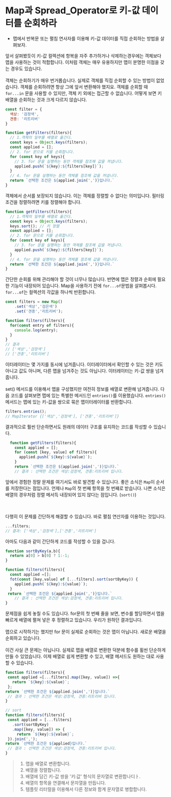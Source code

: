 # Map과 Spread_Operator로 키-값 데이터를 순회하라
* 맵에서 반복문 또는 펼침 연사자를 이용해 키-값 데이터를 직접 순회하는 방법을 살펴보자.

앞서 살펴봤듯이 키-값 컬렉션에 항복을 자주 추가하거나 삭제하는경우에는 객체보다 맵을 사용하는 것이 적합합니다. 이처럼 객체는 매우 유용하지만 맵이 분명한 이점을 갖는 경우도 있습니다. 
<br/>
<br/>
객체는 순회하기가 매우 번거롭습니다. 실제로 객체를 직접 순회할 수 있는 방법이 없었습니다. 객체를 순회하려면 항상 그에 앞서 변환해야 했지요. 객체를 순회할 때 `for...in` 문을 사용할 수 있지만, 객체 키 외에는 접근할 수 없습니다. 어떻게 보면 키 배열을 순회하는 것과 크게 다르지 않습니다.

```js 
const filter = {
  색상: '검정색',
  견종: '리트리버'
}

function getFilters(filters){
  // 1.객체의 일부를 배열로 옮긴다.
  const keys = Object.keys(filters);
  const applied = [];
  // 2. for 문으로 키를 순회합니다.
  for (const key of keys){
    // 3. for 문을 실행하는 동안 객체를 참조해 값을 꺼냅니다.
    applied.push(`${key}:${filters[key]}`);
  }
  // 4. for 문을 실행하는 동안 객체를 참조해 값을 꺼냅니다.
  return `선택한 조건은 ${applied.join(',')}입니다.`
}
```

객체에서 순서를 보장되지 않습니다. 이는 객체를 정렬할 수 없다는 의미입니다. 필터링 조건을 정렬하려면 키를 정렬해야 합니다.
```js
function getFilters(filters){
  // 1.객체의 일부를 배열로 옮긴다.
  const keys = Object.keys(filters);
  keys.sort(); // 키 정렬
  const applied = [];
  // 2. for 문으로 키를 순회합니다.
  for (const key of keys){
    // 3. for 문을 실행하는 동안 객체를 참조해 값을 꺼냅니다.
    applied.push(`${key}:${filters[key]}`);
  }
  // 4. for 문을 실행하는 동안 객체를 참조해 값을 꺼냅니다.
  return `선택한 조건은 ${applied.join(',')}입니다.`
}
```
간단한 순회를 위해 관리해야 할 것이 너무나 많습니다. 반면에 맵은 정렬과 순회에 필요한 기능이 내장되어 있습니다.
Map을 사용하기 전에 `for...of`문법을 살펴봅시다. `for...of`는 컬렉션의 각값을 하나씩 반횐합니다. 

```js
const filters = new Map()
    .set('색상','검은색')
    .set('견종','리트리버');

function filters(filters){
  for(const entry of filters){
    console.log(entry);
  }
}
// 결과
// ['색상','검정색']
// ['견종','리트리버']
```
이터레이터는 몇 가지를 동시에 넘겨줍니다. 이터레이터에서 확인할 수 있는 것은 키도 아니고 값도 아니며, 다른 맵을 넘겨주는 것도 아닙니다. 이터레이터는 키-값 쌍을 넘겨줍니다.
<br/>
<br/>
set() 메서드를 이용해서 맵을 구성했지만 여전히 정보를 배열로 변환해 넘겨줍니다. 다음 코드를 살펴보면 맵에 있는 특별한 메서드인 `entries()`를 이용했습니다. `entries()` 메서드는 맵에 있는 키-값을 쌍으로 묶은 맵이터레이터를 반환합니다.
```js
filters.entries();
// MapIterator {['색상','검정색'], ['견종','리트리버']}
```
결과적으로 훨씬 단순하면서도 원래의 데이터 구조를 유지하는 코드를 작성할 수 있습니다.

```js
  function getFilters(filters){
    const applied = [];
    for (const [key, value] of filters){
      applied.push(`${key}:${value}`);
    }
    return `선택한 조건은 ${applied.join(',')}입니다.`
    // 결과 : 선택한 조건은 색상:검정색, 견종:리트리버 입니다.
```
앞에서 경험한 정랼 문제를 여기서도 바로 발견할 수 있십니다. 좋은 소식은 `Map`이 순서를 저장한다는 점입니다. 언제나 `Map`의 첫 번째 항목을 첫 번쨰로 받습니다. 나쁜 소식은 배열의 경우처럼 정렬 메서득 내장되어 있지 않다는 점입니다. (`sort()`)

<br/>
<br/>
다행히 이 문제를 간단하게 해결할 수 있습니다. 바로 펼침 연산자를 이용하는 것입니다. 

```js
...filters;
// 결과: ['색상','검정색'],['견종','리트리버']
```
아마도 다음과 같이 간단하게 코드를 작성할 수 있을 겁니다.

```js
function sortByKey(a,b){
  return a[0] > b[0] ? 1:-1;
}

function filters(filters){
  const applied =[];
  fot(const [key,value] of [...filters].sort(sortByKey)) {
    applied.push(`${key}:${value}`);
  }
 return `선택한 조건은 ${applied.join(',')}입니다.`
    // 결과 : 선택한 조건은 색상:검정색, 견종:리트리버 입니다.
}
```
문제점을 쉽게 놓칠 수도 있습니다. for문의 첫 번째 줄을 보면, 변수를 할당하면서 맵을 빠르게 배열에 펼쳐 넣은 후 정렬하고 있습니다. 우리가 원하던 결과입니다.
<br/>
<br/>
맵으로 시작하기는 했지만 for 문이 실제로 순회하는 것은 맵이 아닙니다. 새로운 배열을 순회하고 있습니다.
<br/>
<br/>
 이건 사실 큰 문제는 아닙니다. 실제로 맵을 배열로 변환한 덕분에 함수를 휠씬 단순하게 만들 수 있었습니다. 이제 배열로 쉽게 변환할 수 있고, 배열 메서드도 원하는 대로 사용할 수 있습니다. 
 
 ```js
 function filters(filters){
  const applied =[...filters].map([key, value]) =>{
    return `${key}:${value}`;
  };
 return `선택한 조건은 ${applied.join(',')}입니다.`
  // 결과 : 선택한 조건은 색상:검정색, 견종:리트리버 입니다.
}

// sort
 function filters(filters){
  const applied = [...filters]
    .sort(sortByKey)
    .map([key, value]) => {
      return `${key}:${value}`;
  }).join(',');
 return `선택한 조건은 ${applied}입니다.`
  // 결과 : 선택한 조건은 색상:검정색, 견종:리트리버 입니다.
}
 ```
> 1. 맵을 배열로 변환합니다.
> 2. 배열을 정렬합니다.
> 3. 배열에 담긴 키-값 쌍을 '키:값' 형식의 문자열로 변환합나디ㅏ.
> 4. 배열의 항목을 연결해서 문자열을 만듭니다.
> 5. 템플릿 리터럴을 이용해서 다른 정보와 함계 문자열로 병합합니다.

